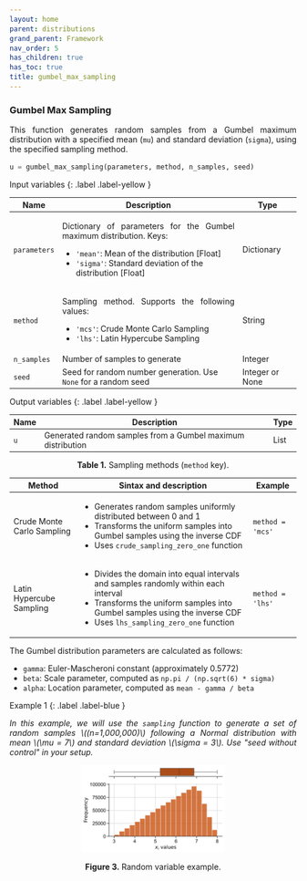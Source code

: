 ```yaml
---
layout: home
parent: distributions
grand_parent: Framework
nav_order: 5
has_children: true
has_toc: true
title: gumbel_max_sampling
---
```


<!--Don't delete ths script-->
<script src = "https://polyfill.io/v3/polyfill.min.js?features=es6"></script>
<script id = "MathJax-script" async src="https://cdn.jsdelivr.net/npm/mathjax@3/es5/tex-mml-chtml.js"></script>
<!--Don't delete ths script-->

<h3>Gumbel Max Sampling</h3>
<p align="justify">
    This function generates random samples from a Gumbel maximum distribution with a specified mean (<code>mu</code>) and standard deviation (<code>sigma</code>), using the specified sampling method.
</p>

```python
u = gumbel_max_sampling(parameters, method, n_samples, seed)
```

Input variables
{: .label .label-yellow }

<table style="width:100%">
    <thead>
      <tr>
        <th>Name</th>
        <th>Description</th>
        <th>Type</th>
      </tr>
    </thead>
    <tr>
        <td><code>parameters</code></td>
        <td>
            <p align="justify">
            Dictionary of parameters for the Gumbel maximum distribution. Keys:
            <ul>
                <li><code>'mean'</code>: Mean of the distribution [Float]</li>
                <li><code>'sigma'</code>: Standard deviation of the distribution [Float]</li>
            </ul>
            </p>
        </td>
        <td>Dictionary</td>
    </tr>
    <tr>
        <td><code>method</code></td>
        <td>
            <p align="justify">Sampling method. Supports the following values:
            <ul>
                <li><code>'mcs'</code>: Crude Monte Carlo Sampling</li>
                <li><code>'lhs'</code>: Latin Hypercube Sampling</li>
            </ul>
            </p>
        </td>
        <td>String</td>
    </tr>
    <tr>
        <td><code>n_samples</code></td>
        <td>Number of samples to generate</td>
        <td>Integer</td>
    </tr>
    <tr>
        <td><code>seed</code></td>
        <td>Seed for random number generation. Use <code>None</code> for a random seed</td>
        <td>Integer or None</td>
    </tr>
</table>

Output variables
{: .label .label-yellow }

<table style="width:100%">
   <thead>
     <tr>
       <th>Name</th>
       <th>Description</th>
       <th>Type</th>
     </tr>
   </thead>
   <tr>
       <td><code>u</code></td>
       <td>Generated random samples from a Gumbel maximum distribution</td>
       <td>List</td>
   </tr>
</table>

<p align="justify" id="methods"></p>
<center>
    <p align="center"><b>Table 1.</b> Sampling methods (<code>method</code> key).</p>
    <table style="width:100%">
        <thead>
        <tr>
            <th>Method</th>
            <th>Sintax and description</th>
            <th>Example</th>
        </tr>
        </thead>
        <tr>
            <td>Crude Monte Carlo Sampling</td>
            <td>
                <ul>
                    <li>Generates random samples uniformly distributed between 0 and 1</li>
                    <li>Transforms the uniform samples into Gumbel samples using the inverse CDF</li>
                    <li>Uses <code>crude_sampling_zero_one</code> function</li>
                </ul>
            </td>
            <td><code>method = 'mcs'</code></td>
        </tr>
        <tr>
            <td>Latin Hypercube Sampling</td>
            <td>
                <ul>
                    <li>Divides the domain into equal intervals and samples randomly within each interval</li>
                    <li>Transforms the uniform samples into Gumbel samples using the inverse CDF</li>
                    <li>Uses <code>lhs_sampling_zero_one</code> function</li>
                </ul>
            </td>
            <td><code>method = 'lhs'</code></td>
        </tr>
    </table>
</center>
<p align="justify">
    The Gumbel distribution parameters are calculated as follows:
    <ul>
        <li><code>gamma</code>: Euler-Mascheroni constant (approximately 0.5772)</li>
        <li><code>beta</code>: Scale parameter, computed as <code>np.pi / (np.sqrt(6) * sigma)</code></li>
        <li><code>alpha</code>: Location parameter, computed as <code>mean - gamma / beta</code></li>
    </ul>
</p>

Example 1
{: .label .label-blue }

<p align = "justify">
    <i>In this example, we will use the <code>sampling</code> function to generate a set of random samples \((n=1,000,000)\) following a Normal distribution with mean \(\mu = 7\) and standard deviation \(\sigma = 3\). Use "seed without control" in your setup.</i>
</p>

<center>
    <img src="assets/images/sampling_figure_3.svg" width="50%" height="auto">
    <p align="center"><b>Figure 3.</b> Random variable example.</p>
</center>